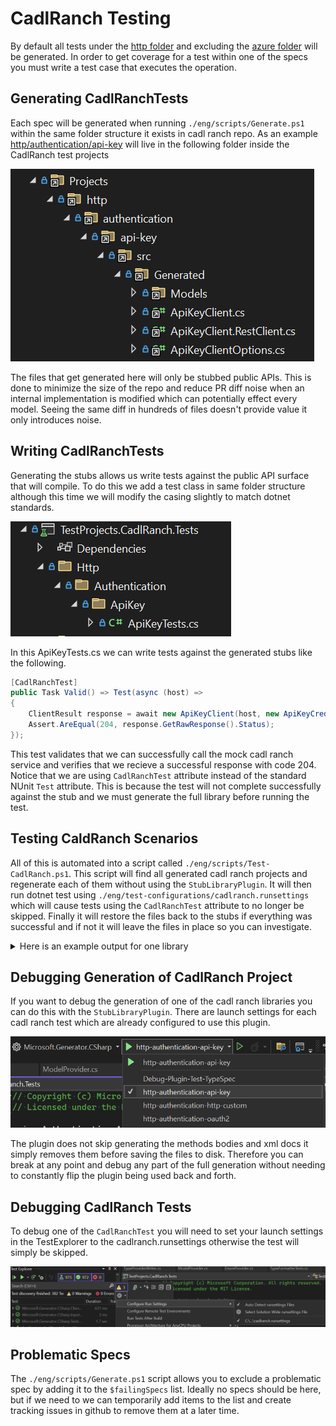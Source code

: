 # CadlRanch Testing

By default all tests under the [http folder](https://github.com/Azure/cadl-ranch/tree/main/packages/cadl-ranch-specs/http) and excluding the [azure folder](https://github.com/Azure/cadl-ranch/tree/main/packages/cadl-ranch-specs/http/azure) will be generated.  In order to get coverage for a test within one of the specs you must write a test case that executes the operation.

## Generating CadlRanchTests

Each spec will be generated when running `./eng/scripts/Generate.ps1` within the same folder structure it exists in cadl ranch repo.  As an example [http/authentication/api-key](https://github.com/Azure/cadl-ranch/tree/main/packages/cadl-ranch-specs/http/authentication/api-key)
will live in the following folder inside the CadlRanch test projects

![alt text](generation-structure.png)

The files that get generated here will only be stubbed public APIs.  This is done to minimize the size of the repo and reduce PR diff noise when an internal implementation is modified which can potentially effect every model.  Seeing the same diff in hundreds of files doesn't provide value it only introduces noise.

## Writing CadlRanchTests

Generating the stubs allows us write tests against the public API surface that will compile.  To do this we add a test class in same folder structure although this time we will modify the casing slightly to match dotnet standards.

![alt text](test-structure.png)

In this ApiKeyTests.cs we can write tests against the generated stubs like the following.

```C#
[CadlRanchTest]
public Task Valid() => Test(async (host) =>
{
    ClientResult response = await new ApiKeyClient(host, new ApiKeyCredential("valid-key"), null).ValidAsync();
    Assert.AreEqual(204, response.GetRawResponse().Status);
});
```

This test validates that we can successfully call the mock cadl ranch service and verifies that we recieve a successful response with code 204.  Notice that we are using `CadlRanchTest` attribute instead of the standard NUnit `Test` attribute.  This is because the test will not complete successfully against the stub and we must generate the full library before running the test.

## Testing CaldRanch Scenarios

All of this is automated into a script called `./eng/scripts/Test-CadlRanch.ps1`.  This script will find all generated cadl ranch projects and regenerate each of them without using the `StubLibraryPlugin`.  It will then run dotnet test using `./eng/test-configurations/cadlranch.runsettings` which will cause tests using the `CadlRanchTest` attribute to no longer be skipped.  Finally it will restore the files back to the stubs if everything was successful and if not it will leave the files in place so you can investigate.

<details>
<Summary>Here is an example output for one library</Summary>

```
Regenerating http\authentication\api-key
> npx tsp compile C:\git\typespec\packages\http-client-csharp\node_modules\@azure-tools\cadl-ranch-specs\http\authentication\api-key\main.tsp --trace @typespec/http-client-csharp --emit @typespec/http-client-csharp --option @typespec/http-client-csharp.emitter-output-dir=C:\git\typespec\packages\http-client-csharp\generator\TestProjects\CadlRanch\http\authentication\api-key --option @typespec/http-client-csharp.save-inputs=true
TypeSpec compiler v0.58.0

trace @typespec/http-client-csharp.info: routes:2
trace @typespec/http-client-csharp.info: load operation: valid, path:/authentication/api-key/valid
trace @typespec/http-client-csharp.info: load operation: invalid, path:/authentication/api-key/invalid
trace @typespec/http-client-csharp.info: Checking if C:/git/m-nash/typespec/packages/http-client-csharp/generator/TestProjects/CadlRanch/http/authentication/api-key/src/Authentication.ApiKey.csproj exists
trace @typespec/http-client-csharp.info: dotnet --roll-forward Major C:/git/m-nash/typespec/packages/http-client-csharp/dist/generator/Microsoft.Generator.CSharp.dll C:/git/m-nash/typespec/packages/http-client-csharp/generator/TestProjects/CadlRanch/http/authentication/api-key -p ClientModelPlugin
Writing C:\git\typespec\packages\http-client-csharp\generator\TestProjects\CadlRanch\http\authentication\api-key\src\Generated\Models\InvalidAuth.cs
Writing C:\git\typespec\packages\http-client-csharp\generator\TestProjects\CadlRanch\http\authentication\api-key\src\Generated\Models\InvalidAuth.Serialization.cs
Writing C:\git\typespec\packages\http-client-csharp\generator\TestProjects\CadlRanch\http\authentication\api-key\src\Generated\Internal\ChangeTrackingList.cs
Writing C:\git\typespec\packages\http-client-csharp\generator\TestProjects\CadlRanch\http\authentication\api-key\src\Generated\Internal\ChangeTrackingDictionary.cs
Writing C:\git\typespec\packages\http-client-csharp\generator\TestProjects\CadlRanch\http\authentication\api-key\src\Generated\Internal\Argument.cs
Writing C:\git\typespec\packages\http-client-csharp\generator\TestProjects\CadlRanch\http\authentication\api-key\src\Generated\Internal\Optional.cs
Writing C:\git\typespec\packages\http-client-csharp\generator\TestProjects\CadlRanch\http\authentication\api-key\src\Generated\ApiKeyClientOptions.cs
Writing C:\git\typespec\packages\http-client-csharp\generator\TestProjects\CadlRanch\http\authentication\api-key\src\Generated\ApiKeyClient.cs
Writing C:\git\typespec\packages\http-client-csharp\generator\TestProjects\CadlRanch\http\authentication\api-key\src\Generated\ApiKeyClient.RestClient.cs
Writing C:\git\typespec\packages\http-client-csharp\generator\TestProjects\CadlRanch\http\authentication\api-key\src\Generated\Internal\ModelSerializationExtensions.cs
Writing C:\git\typespec\packages\http-client-csharp\generator\TestProjects\CadlRanch\http\authentication\api-key\src\Generated\Internal\TypeFormatters.cs
Writing C:\git\typespec\packages\http-client-csharp\generator\TestProjects\CadlRanch\http\authentication\api-key\src\Generated\Internal\ClientPipelineExtensions.cs
Writing C:\git\typespec\packages\http-client-csharp\generator\TestProjects\CadlRanch\http\authentication\api-key\src\Generated\Internal\ErrorResult.cs
Writing C:\git\typespec\packages\http-client-csharp\generator\TestProjects\CadlRanch\http\authentication\api-key\src\Generated\Internal\ClientUriBuilder.cs
Compilation completed successfully.

Testing http\authentication\api-key
> dotnet test C:\git\typespec\packages\http-client-csharp\generator\TestProjects\CadlRanch.Tests\TestProjects.CadlRanch.Tests.csproj --filter "FullyQualifiedName~TestProjects.CadlRanch.Tests.Http.Authentication.ApiKey" --settings C:\git\typespec\packages\http-client-csharp\eng\test-configurations\cadlranch.runsettings
  Determining projects to restore...
  All projects are up-to-date for restore.
  TestProjects.CadlRanch.Tests -> C:\git\typespec\packages\http-client-csharp\generator\artifacts\bin\TestProjects.CadlRanch.Tests\Debug\net8.0\TestProjects.CadlRanch.Tests.dll
Test run for C:\git\typespec\packages\http-client-csharp\generator\artifacts\bin\TestProjects.CadlRanch.Tests\Debug\net8.0\TestProjects.CadlRanch.Tests.dll (.NETCoreApp,Version=v8.0)
Microsoft (R) Test Execution Command Line Tool Version 17.10.0 (x64)
Copyright (c) Microsoft Corporation.  All rights reserved.

Starting test execution, please wait...
A total of 1 test files matched the specified pattern.

Passed!  - Failed:     0, Passed:     2, Skipped:     0, Total:     2, Duration: 2 s - TestProjects.CadlRanch.Tests.dll (net8.0)
Restoring http\authentication\api-key
> git clean -xfd C:\git\typespec\packages\http-client-csharp\generator\TestProjects\CadlRanch\http\authentication\api-key
Removing ../generator/TestProjects/CadlRanch/http/authentication/api-key/src/Generated/Internal/
> git restore C:\git\typespec\packages\http-client-csharp\generator\TestProjects\CadlRanch\http\authentication\api-key
```
</details>

## Debugging Generation of CadlRanch Project

If you want to debug the generation of one of the cadl ranch libraries you can do this with the `StubLibraryPlugin`.  There are launch settings for each cadl ranch test which are already configured to use this plugin.

![alt text](launch-settings.png)

The plugin does not skip generating the methods bodies and xml docs it simply removes them before saving the files to disk.  Therefore you can break at any point and debug any part of the full generation without needing to constantly flip the plugin being used back and forth.

## Debugging CadlRanch Tests

To debug one of the `CadlRanchTest` you will need to set your launch settings in the TestExplorer to the cadlranch.runsettings otherwise the test will simply be skipped.

![alt text](runsettings.png)

## Problematic Specs

The `./eng/scripts/Generate.ps1` script allows you to exclude a problematic spec by adding it to the `$failingSpecs` list.  Ideally no specs should be here, but if we need to we can temporarily add items to the list and create tracking issues in github to remove them at a later time.
